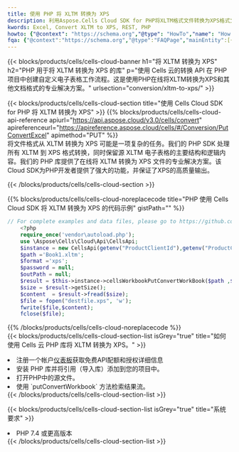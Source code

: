 ```yaml
---
title: 使用 PHP 将 XLTM 转换为 XPS
description: 利用Aspose.Cells Cloud SDK for PHP将XLTM格式文件转换为XPS格式文件。
kwords: Excel, Convert XLTM to XPS, REST, PHP
howto: {"@context": "https://schema.org","@type": "HowTo","name": "How to convert XLTM to XPS using the Cells Cloud PHP library.","description": "How to convert XLTM to XPS using the Cells Cloud PHP library.","image": {"@type": "ImageObject"},"url": "/php/conversion/xltm-to-xps/","step": [{ "@type": "HowToStep","name": "How to convert XLTM to XPS using the Cells Cloud PHP library. step 1", "image": {"@type": "ImageObject",},"url": "/php/conversion/xltm-to-xps/","text": "Register an account at <a href='https://dashboard.aspose.cloud/'>Dashboard</a> to get free API quota & authorization details",},{ "@type": "HowToStep","name": "How to convert XLTM to XPS using the Cells Cloud PHP library. step 1", "image": {"@type": "ImageObject",},"url": "/php/conversion/xltm-to-xps/","text": "Install PHP library and add the reference (import the library) to your project.",},{ "@type": "HowToStep","name": "How to convert XLTM to XPS using the Cells Cloud PHP library. step 1", "image": {"@type": "ImageObject",},"url": "/php/conversion/xltm-to-xps/","text": "Open the source file in PHP.",},{ "@type": "HowToStep","name": "How to convert XLTM to XPS using the Cells Cloud PHP library. step 1", "image": {"@type": "ImageObject",},"url": "/php/conversion/xltm-to-xps/","text": "Use the `putConvertWorkbook` method to retrieve the resulting stream.",}, ],"supply": {"@type": "HowToSupply","name": "document"},"tool": [{"@type": "HowToTool","name": "phpstorm, Visual Studio Code, Eclipse"},{"@type": "HowToTool","name": "Aspose Cells"}],"totalTime": "PT6M"}
fqa: {"@context":"https://schema.org","@type":"FAQPage","mainEntity":[{"@type":"Question","name":"Why convert file formats in C# using REST API?","acceptedAnswer":{"@type":"Answer","text":"Documents are encoded in many ways, and some files may be incompatible with the software you use. To open and read such files, just convert them to appropriate file formats.<br/><ol><li>Install .NET SDK and add the reference (import the library) to your project.</li><li>Open the source file in C# using REST API.</li><li>Call the PutConvertWorkbookRequest() method, passing an output filename with required extension.</li><li>Get the result of conversion as a separate file.</li></ol>"}},{"@type":"Question","name":"What file formats can I convert with your C# library?","acceptedAnswer":{"@type":"Answer","text":"We support a variety of file formats for conversion using .NET library, including XLSX, Excel, xls , PDF, CSV, HTML, Markdown, XML, PNG, JPG, TIFF, Json, TXT and many more."}},{"@type":"Question","name":"What is the maximum allowed file size for conversion using this .NET library?","acceptedAnswer":{"@type":"Answer","text":"There are no file size limits for format conversions using .NET library."}}]}
---
```

{{< blocks/products/cells/cells-cloud-banner h1="将 XLTM 转换为 XPS" h2="PHP 用于将 XLTM 转换为 XPS 的库" p="使用 Cells 云的转换 API 在 PHP 项目中创建自定义电子表格工作流程。这是使用PHP在线将XLTM转换为XPS和其他文档格式的专业解决方案。" urlsection="conversion/xltm-to-xps/" >}}

{{< blocks/products/cells/cells-cloud-section title="使用 Cells Cloud SDK for PHP 将 XLTM 转换为 XPS" >}}
{{% blocks/products/cells/cells-cloud-api-reference apiurl="https://api.aspose.cloud/v3.0/cells/convert" apireferenceurl="https://apireference.aspose.cloud/cells/#/Conversion/PutConvertExcel" apimethod="PUT" %}}
<br/>
将文件格式从 XLTM 转换为 XPS 可能是一项复杂的任务。我们的 PHP SDK 处理所有 XLTM 到 XPS 格式转换，同时保留源 XLTM 电子表格的主要结构和逻辑内容。我们的 PHP 库提供了在线将 XLTM 转换为 XPS 文件的专业解决方案。该Cloud SDK为PHP开发者提供了强大的功能，并保证了XPS的高质量输出。

{{< /blocks/products/cells/cells-cloud-section >}}

{{% blocks/products/cells/cells-cloud-noreplacecode title="PHP 使用 Cells Cloud SDK 将 XLTM 转换为 XPS 的代码示例" gistPath="" %}}
 
```php
// For complete examples and data files, please go to https://github.com/aspose-cells-cloud/aspose-cells-cloud-php/
    <?php
    require_once('vendor\autoload.php');
    use \Aspose\Cells\Cloud\Api\CellsApi;
    $instance = new CellsApi(getenv("ProductClientId"),getenv("ProductClientSecret"));
    $path ='Book1.xltm';    
    $format ='xps';
    $password = null;
    $outPath = null;      
    $result = $this->instance->cellsWorkbookPutConvertWorkBook($path ,$format, $password,  $outPath);
    $size = $result->getSize();
    $content  = $result->fread($size);
    $file = fopen("destfile.xps", 'w');
    fwrite($file,$content);
    fclose($file);
```
 
{{% /blocks/products/cells/cells-cloud-noreplacecode %}}
<br/>
{{< blocks/products/cells/cells-cloud-section-list isGrey="true" title="如何使用 Cells 云 PHP 库将 XLTM 转换为 XPS。" >}}
<li>注册一个帐户<a href="https://dashboard.aspose.cloud/">仪表板</a>获取免费API配额和授权详细信息</li>
<li>安装 PHP 库并将引用（导入库）添加到您的项目中。</li>
<li>打开PHP中的源文件。</li>
<li>使用 `putConvertWorkbook` 方法检索结果流。</li>
{{< /blocks/products/cells/cells-cloud-section-list >}}

{{< blocks/products/cells/cells-cloud-section-list isGrey="true" title="系统要求" >}}
<li>PHP 7.4 或更高版本</li>
{{< /blocks/products/cells/cells-cloud-section-list >}}
